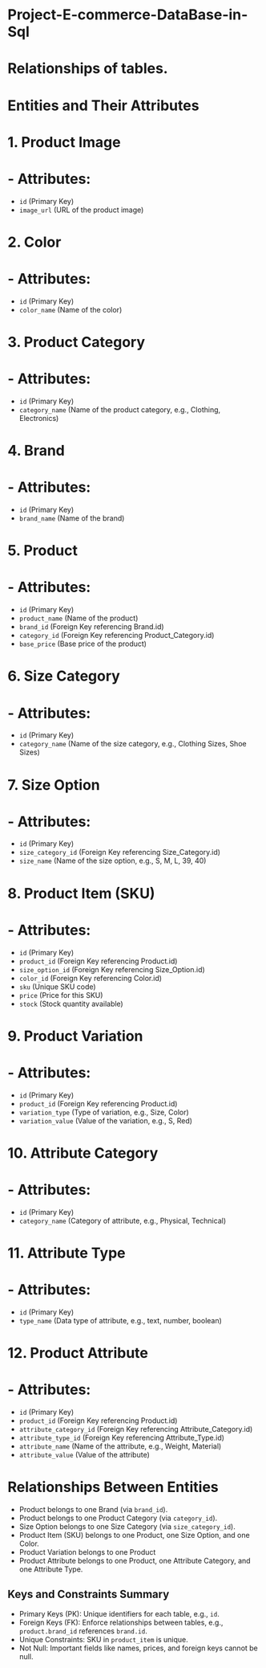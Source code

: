 # Project-E-commerce-DataBase-in-Sql

# Relationships of tables.  



# Entities and Their Attributes

#  1. Product Image
# - Attributes:
  - `id` (Primary Key)
  - `image_url` (URL of the product image)

# 2. Color
# - Attributes:
  - `id` (Primary Key)
  - `color_name` (Name of the color)

# 3. Product Category
# - Attributes:
  - `id` (Primary Key)
  - `category_name` (Name of the product category, e.g., Clothing, Electronics)

# 4. Brand
# - Attributes:
  - `id` (Primary Key)
  - `brand_name` (Name of the brand)

# 5. Product
# - Attributes:
  - `id` (Primary Key)
  - `product_name` (Name of the product)
  - `brand_id` (Foreign Key referencing Brand.id)
  - `category_id` (Foreign Key referencing Product_Category.id)
  - `base_price` (Base price of the product)

# 6. Size Category
# - Attributes:
  - `id` (Primary Key)
  - `category_name` (Name of the size category, e.g., Clothing Sizes, Shoe Sizes)

# 7. Size Option
# - Attributes:
  - `id` (Primary Key)
  - `size_category_id` (Foreign Key referencing Size_Category.id)
  - `size_name` (Name of the size option, e.g., S, M, L, 39, 40)

# 8. Product Item (SKU)
# - Attributes:
  - `id` (Primary Key)
  - `product_id` (Foreign Key referencing Product.id)
  - `size_option_id` (Foreign Key referencing Size_Option.id)
  - `color_id` (Foreign Key referencing Color.id)
  - `sku` (Unique SKU code)
  - `price` (Price for this SKU)
  - `stock` (Stock quantity available)

# 9. Product Variation
# - Attributes:
  - `id` (Primary Key)
  - `product_id` (Foreign Key referencing Product.id)
  - `variation_type` (Type of variation, e.g., Size, Color)
  - `variation_value` (Value of the variation, e.g., S, Red)

#  10. Attribute Category
# - Attributes:
  - `id` (Primary Key)
  - `category_name` (Category of attribute, e.g., Physical, Technical)

# 11. Attribute Type
# - Attributes:
  - `id` (Primary Key)
  - `type_name` (Data type of attribute, e.g., text, number, boolean)

# 12. Product Attribute
# - Attributes:
  - `id` (Primary Key)
  - `product_id` (Foreign Key referencing Product.id)
  - `attribute_category_id` (Foreign Key referencing Attribute_Category.id)
  - `attribute_type_id` (Foreign Key referencing Attribute_Type.id)
  - `attribute_name` (Name of the attribute, e.g., Weight, Material)
  - `attribute_value` (Value of the attribute)


# Relationships Between Entities

- Product belongs to one Brand (via `brand_id`).
- Product belongs to one Product Category (via `category_id`).
- Size Option belongs to one Size Category (via `size_category_id`).
- Product Item (SKU) belongs to one Product, one Size Option, and one Color.
- Product Variation belongs to one Product
- Product Attribute belongs to one Product, one Attribute Category, and one Attribute Type.


## Keys and Constraints Summary

- Primary Keys (PK): Unique identifiers for each table, e.g., `id`.
- Foreign Keys (FK): Enforce relationships between tables, e.g., `product.brand_id` references `brand.id`.
- Unique Constraints: SKU in `product_item` is unique.
- Not Null: Important fields like names, prices, and foreign keys cannot be null.

